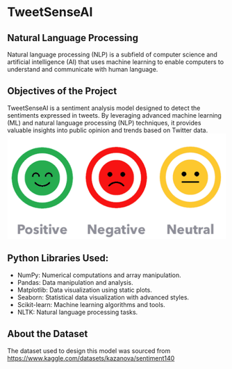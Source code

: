# TweetSenseAI
## Natural Language Processing
Natural language processing (NLP) is a subfield of computer science and artificial intelligence (AI) that uses machine learning to enable computers to understand and communicate with human language.
## Objectives of the Project
TweetSenseAI is a sentiment analysis model designed to detect the sentiments expressed in tweets. By leveraging advanced machine learning (ML) and natural language processing (NLP) techniques, it provides valuable insights into public opinion and trends based on Twitter data. 
![Alt Text](https://github.com/luv804/TweetSenseAI/blob/7b0470c208899e0cf109d6dbc9a96bebc555a943/images/sense_img.jpeg)
## Python Libraries Used:
- NumPy: Numerical computations and array manipulation.
- Pandas: Data manipulation and analysis.
- Matplotlib: Data visualization using static plots.
- Seaborn: Statistical data visualization with advanced styles.
- Scikit-learn: Machine learning algorithms and tools.
- NLTK: Natural language processing tasks.
## About the Dataset
The dataset used to design this model was sourced from https://www.kaggle.com/datasets/kazanova/sentiment140




